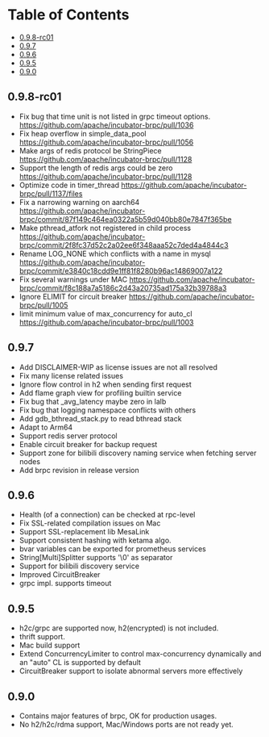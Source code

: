<!--
#
# Licensed to the Apache Software Foundation (ASF) under one or more
# contributor license agreements.  See the NOTICE file distributed with
# this work for additional information regarding copyright ownership.
# The ASF licenses this file to You under the Apache License, Version 2.0
# (the "License"); you may not use this file except in compliance with
# the License.  You may obtain a copy of the License at
#
#     http://www.apache.org/licenses/LICENSE-2.0
#
# Unless required by applicable law or agreed to in writing, software
# distributed under the License is distributed on an "AS IS" BASIS,
# WITHOUT WARRANTIES OR CONDITIONS OF ANY KIND, either express or implied.
# See the License for the specific language governing permissions and
# limitations under the License.
#
-->

# Table of Contents

- [0.9.8-rc01](#0.9.8-rc01)
- [0.9.7](#0.9.7)
- [0.9.6](#0.9.6)
- [0.9.5](#0.9.5)
- [0.9.0](#0.9.0)


## 0.9.8-rc01

* Fix bug that time unit is not listed in grpc timeout options.
https://github.com/apache/incubator-brpc/pull/1036
* Fix heap overflow in simple_data_pool
https://github.com/apache/incubator-brpc/pull/1056
* Make args of redis protocol be StringPiece
https://github.com/apache/incubator-brpc/pull/1128
* Support the length of redis args could be zero
https://github.com/apache/incubator-brpc/pull/1128
* Optimize code in timer_thread
https://github.com/apache/incubator-brpc/pull/1137/files
* Fix a narrowing warning on aarch64
https://github.com/apache/incubator-brpc/commit/87f149c464ea0322a5b59d040bb80e7847f365be
* Make pthread_atfork not registered in child process
https://github.com/apache/incubator-brpc/commit/2f8fc37d52c2a02ee6f348aaa52c7ded4a4844c3
* Rename LOG_NONE which conflicts with a name in mysql
https://github.com/apache/incubator-brpc/commit/e3840c18cdd9e1ff81f8280b96ac14869007a122
* Fix several warnings under MAC
https://github.com/apache/incubator-brpc/commit/f8c188a7a5186c2d43a20735ad175a32b39788a3
* Ignore ELIMIT for circuit breaker
https://github.com/apache/incubator-brpc/pull/1005
* limit minimum value of max_concurrency for auto_cl
https://github.com/apache/incubator-brpc/pull/1003

## 0.9.7
* Add DISCLAIMER-WIP as license issues are not all resolved
* Fix many license related issues
* Ignore flow control in h2 when sending first request
* Add flame graph view for profiling builtin service
* Fix bug that _avg_latency maybe zero in lalb
* Fix bug that logging namespace conflicts with others
* Add gdb_bthread_stack.py to read bthread stack
* Adapt to Arm64
* Support redis server protocol
* Enable circuit breaker for backup request
* Support zone for bilibili discovery naming service when fetching server nodes
* Add brpc revision in release version

## 0.9.6
* Health (of a connection) can be checked at rpc-level
* Fix SSL-related compilation issues on Mac
* Support SSL-replacement lib MesaLink
* Support consistent hashing with ketama algo.
* bvar variables can be exported for prometheus services
* String[Multi]Splitter supports '\0' as separator
* Support for bilibili discovery service
* Improved CircuitBreaker
* grpc impl. supports timeout

## 0.9.5
* h2c/grpc are supported now, h2(encrypted) is not included.
* thrift support.
* Mac build support
* Extend ConcurrencyLimiter to control max-concurrency dynamically and an "auto" CL is supported by default
* CircuitBreaker support to isolate abnormal servers more effectively

## 0.9.0
* Contains major features of brpc, OK for production usages.
* No h2/h2c/rdma support, Mac/Windows ports are not ready yet.